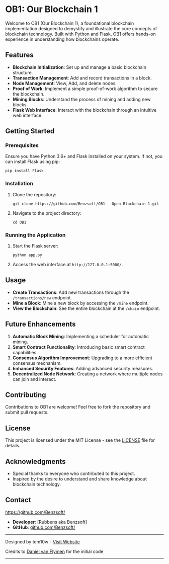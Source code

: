 

# OB1: Our Blockchain 1

Welcome to OB1 (Our Blockchain 1), a foundational blockchain implementation designed to demystify and illustrate the core concepts of blockchain technology. Built with Python and Flask, OB1 offers hands-on experience in understanding how blockchains operate.

## Features

- **Blockchain Initialization**: Set up and manage a basic blockchain structure.
- **Transaction Management**: Add and record transactions in a block.
- **Node Management**: View, Add, and delete nodes.
- **Proof of Work**: Implement a simple proof-of-work algorithm to secure the blockchain.
- **Mining Blocks**: Understand the process of mining and adding new blocks.
- **Flask Web Interface**: Interact with the blockchain through an intuitive web interface.

## Getting Started

### Prerequisites

Ensure you have Python 3.6+ and Flask installed on your system. If not, you can install Flask using pip:

```
pip install Flask
```

### Installation

1. Clone the repository:
   ```
   git clone https://github.com/Benzsoft/OB1---Open-Blockchain-1.git
   ```
2. Navigate to the project directory:
   ```
   cd OB1
   ```

### Running the Application

1. Start the Flask server:
   ```
   python app.py
   ```
2. Access the web interface at `http://127.0.0.1:5000/`.

## Usage

- **Create Transactions**: Add new transactions through the `/transactions/new` endpoint.
- **Mine a Block**: Mine a new block by accessing the `/mine` endpoint.
- **View the Blockchain**: See the entire blockchain at the `/chain` endpoint.

## Future Enhancements

1. **Automatic Block Mining**: Implementing a scheduler for automatic mining.
2. **Smart Contract Functionality**: Introducing basic smart contract capabilities.
3. **Consensus Algorithm Improvement**: Upgrading to a more efficient consensus mechanism.
4. **Enhanced Security Features**: Adding advanced security measures.
5. **Decentralized Node Network**: Creating a network where multiple nodes can join and interact.

## Contributing

Contributions to OB1 are welcome! Feel free to fork the repository and submit pull requests.

## License

This project is licensed under the MIT License - see the [LICENSE](LICENSE) file for details.

## Acknowledgments

- Special thanks to everyone who contributed to this project.
- Inspired by the desire to understand and share knowledge about blockchain technology.

## Contact
https://github.com/Benzsoft/

- **Developer**: [Rubbens aka Benzsoft]
- **GitHub**: [github.com/Benzsoft/](https://github.com/Benzsoft/)

---

Designed by tem10w - [Visit Website](berkhosconsulting.dao)   

Credits to [Daniel van Flymen](https://medium.com/@vanflymen) for the initial code

---
